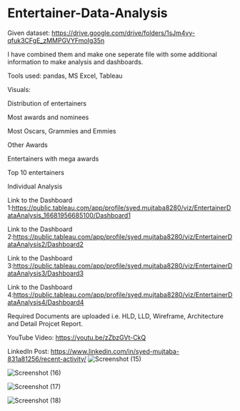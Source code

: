 # Entertainer-Data-Analysis
Given dataset: https://drive.google.com/drive/folders/1sJm4vy-qfuk3CFgE_zMMPGVYFmoIg35n

I have combined them and make one seperate file with some additional information to make analysis and dashboards.

Tools used: pandas, MS Excel, Tableau

Visuals:

Distribution of entertainers

Most awards and nominees

Most Oscars, Grammies and Emmies

Other Awards

Entertainers with mega awards

Top 10 entertainers

Individual Analysis

Link to the Dashboard 1:https://public.tableau.com/app/profile/syed.mujtaba8280/viz/EntertainerDataAnalysis_16681956685100/Dashboard1

Link to the Dashboard 2:https://public.tableau.com/app/profile/syed.mujtaba8280/viz/EntertainerDataAnalysis2/Dashboard2

Link to the Dashboard 3:https://public.tableau.com/app/profile/syed.mujtaba8280/viz/EntertainerDataAnalysis3/Dashboard3

Link to the Dashboard 4:https://public.tableau.com/app/profile/syed.mujtaba8280/viz/EntertainerDataAnalysis4/Dashboard4

Required Documents are uploaded i.e. HLD, LLD, Wireframe, Architecture and Detail Projcet Report.

YouTube Video: https://youtu.be/zZbzGVt-CkQ

LinkedIn Post: https://www.linkedin.com/in/syed-mujtaba-831a81256/recent-activity/
![Screenshot (15)](https://user-images.githubusercontent.com/63716592/201498079-34b48f1f-4c08-4432-9ff0-d16bd86b63c3.png)




![Screenshot (16)](https://user-images.githubusercontent.com/63716592/201498090-5510a315-b633-4cf1-aa42-340dca64c323.png)




![Screenshot (17)](https://user-images.githubusercontent.com/63716592/201498098-2bc381d0-11d1-4e70-9afa-da1f461c370f.png)




![Screenshot (18)](https://user-images.githubusercontent.com/63716592/201498103-bec234dd-e836-489e-a121-54144abe8e55.png)
